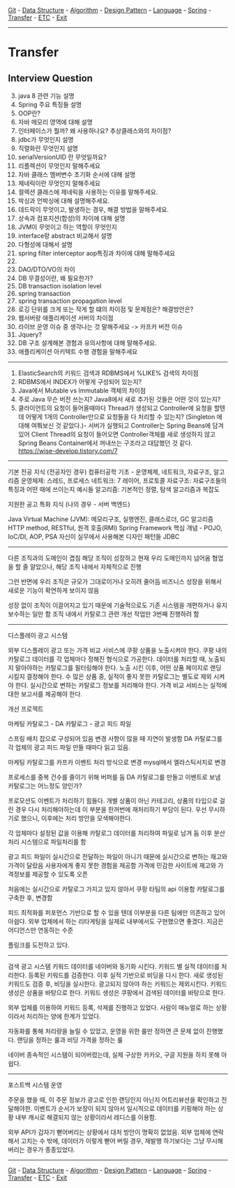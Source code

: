 [Git](../a__git/README.md) - [Data Structure](../b__data-structure/README.md) - [Algorithm](../c__algorithm/README.md) - [Design Pattern](../d__design-pattern/README.md) - [Language](../e__language/README.md) - [Spring](../f__spring/README.md) - [Transfer](../x__transfer/README.md) - [ETC](../z__etc/README.md)  - [Exit](../README.md)

---

# Transfer

## Interview Question
3. java 8 관련 기능 설명
4. Spring 주요 특징들 설명
5. OOP란?
6. 자바 메모리 영역에 대해 설명
7. 인터페이스가 뭘까? 왜 사용하나요? 추상클래스와의 차이점?
8. jdbc가 무엇인지 설명
9. 직렬화란 무엇인지 설명
10. serialVersionUID 란 무엇일까요?
11. 리플렉션이 무엇인지 말해주세요
12. 자바 클래스 멤버변수 초기화 순서에 대해 설명
13. 제네릭이란 무엇인지 말해주세요
14. 컬렉션 클래스에 제네릭을 사용하는 이유를 말해주세요.
15. 박싱과 언박싱에 대해 설명해주세요.
16. 데드락이 무엇이고, 발생하는 경우, 해결 방법을 말해주세요.
17. 상속과 컴포지션(합성)의 차이에 대해 설명
18. JVM이 무엇이고 하는 역할이 무엇인지
19. interface랑 abstract 비교해서 설명
20. 다형성에 대해서 설명
21. spring filter interceptor aop특징과 차이에 대해 말해주세요
22. 
23. DAO/DTO/VO의 차이
24. DB 무결성이란, 왜 필요한가?
25. DB transaction isolation level 
26. spring transaction
27. spring transaction propagation level
28. 로깅 단위를 크게 또는 작게 할 떄의 차이점 및 문제점은? 해결방안은?
29. 웹서버랑 애플리케이션 서버의 차이점
30. 라이브 운영 이슈 중 생각나는 것 말해주세요 -> 카프카 버전 이슈
31. Jquery?
32. DB 구조 설계해본 경험과 유의사항에 대해 말해주세요.
33. 애플리케이션 아키텍트 수행 경험을 말해주세요

---
1. ElasticSearch의 키워드 검색과 RDBMS에서 %LIKE% 검색의 차이점
2. RDBMS에서 INDEX가 어떻게 구성되어 있는지?
3. Java에서 Mutable vs Immutable 객체의 차이점
4. 주로 Java 무슨 버전 쓰는지? Java8에서 새로 추가된 것들은 어떤 것이 있는지?
5. 클라이언트의 요청이 들어올때마다 Thread가 생성되고 Controller에 요청을 할텐데 어떻게 1개의 Controller만으로 요청들을 다 처리할 수 있는지? (Singleton 에 대해 여쭤보신 것 같았다.)- 서버가 실행되고 Controller는 Spring Beans에 담겨있어 Client Thread의 요청이 들어오면 Controller객체를 새로 생성하지 않고 Spring Beans Container에서 꺼내쓰는 구조라고 대답했던 것 같다.
https://wise-develop.tistory.com/7
---
기본 전공 지식 (전공자인 경우)
컴퓨터공학 기초 - 운영체제, 네트워크, 자료구조, 알고리즘
운영체제: 스레드, 프로세스
네트워크: 7 레이어, 프로토콜
자료구조: 자료구조들의 특징과 어떤 때에 쓰이는지 예시들
알고리즘: 기본적인 정렬, 탐색 알고리즘과 복잡도


지원한 공고 특화 지식 (나의 경우 - 서버 백엔드)

Java Virtual Machine (JVM): 메모리구조, 실행엔진, 클래스로더, GC 알고리즘
HTTP method, RESTful, 원격 호출(RMI)
Spring Framework 핵심 개념 - POJO, IoC/DI, AOP, PSA
자신이 실무에서 사용해본 디자인 패턴들
JDBC

---

다른 조직과의 도메인이 겹침
해당 조직이 성장하고 현재 우리 도메인까지 넘어옴
협업을 할 줄 알았으나, 해당 조직 내에서 자체적으로 진행

그런 반면에 우리 조직은 규모가 그대로이거나 오히려 줄어듬
비즈니스 성장을 위해서 새로운 기능이 확연하게 보이지 않음

성장 없이 조직이 이끌어지고 있기 때문에
기술적으로도 기존 시스템을 개편하거나 유지보수하는 일만 함
조직 내에서 카탈로그 관련 개선 작업만 3번째 진행하려 함

---

디스플레이 광고 시스템

외부 디스플레이 광고 또는 가격 비교 서비스에 쿠팡 상품을 노출시켜야 한다.
쿠팡 내의 카탈로그 데이터를 각 업체마다 정해진 형식으로 가공한다. 
데이터를 처리할 때, 노출되지 말아야하는 카탈로그를 필터링해야 한다.
노출 시킨 이후, 어떤 상품 페이지로 랜딩 시킬지 결정해야 한다.
수 많은 상품 중, 실적이 좋지 못한 카탈로그는 별도로 제외 시켜야 한다.
실시간으로 변하는 카탈로그 정보를 처리해야 한다.
가격 비교 서비스는 실적에 대한 보고서를 제공해야 한다.

개선 프로젝트

마케팅 카탈로그 - DA 카탈로그 - 광고 피드 파일

스프링 배치 잡으로 구성되어 있음
변경 사항이 많을 때 지연이 발생함
DA 카탈로그를 각 업체의 광고 피드 파일 만들 때마다 읽고 있음.

마케팅 카탈로그를 카프카 이벤트 처리 방식으로 변경
mysql에서 엘라스틱서치로 변경

프로세스를 중복 건수를 줄이기 위해 버퍼를 둠
DA 카탈로그를 만들고 이벤트로 보냄
카탈로그는 어느정도 양인가?

프로모션도 이벤트가 처리하기 힘들다.
개별 상품이 아닌 카테고리, 상품의 타입으로 걸린 경우
다시 처리해야하는데 이 부분을 한꺼번에 재처리하기 부담이 된다.
우선 무시하기로 했으니, 이후에는 처리 방안을 모색해야한다.

각 업체마다 설정된 값을 이용해 카탈로그 데이터를 처리하여 파일로 남겨 둠
이후 분산처리 시스템으로 파일처리를 함

광고 피드 파일이 실시간으로 전달하는 파일이 아니기 때문에
실시간으로 변하는 재고와 가격이 달랐음
사용자에게 좋지 못한 경험을 제공함
가격에 민감한 사이트에 재고와 가격정보를 제공할 수 있도록 오픈

처음에는 실시간으로 카탈로그 가지고 있지 않아서 쿠팡 타팀의 api 이용함
카탈로그를 구축한 후, 변경함

피드 최적화를 퍼포먼스 기반으로 할 수 있을 텐데 이부분을 다른 팀에만 의존하고 있어 아쉽다.
외부 업체에서 하는 리타게팅을 실제로 내부에서도 구현했으면 좋겠다.
지금은 어디언스만 연동하는 수준

플링크를 도전하고 있다.

---

검색 광고 시스템
키워드 데이터를 네이버와 동기화 시킨다.
키워드 별 실적 데이터를 처리한다.
등록된 키워드를 검증한다. 이후 실적 기반으로 비딩을 다시 한다.
새로 생성된 키워드도 검증 후, 비딩을 실시한다.
광고되지 않아야 하는 키워드는 제외시킨다.
키워드 생성은 상품을 바탕으로 한다.
키워드 생성은 쿠팡에서 검색된 데이터를 바탕으로 한다.

외부 업체를 이용하여 키워드 등록, 삭제를 진행하고 있었다.
사람이 매뉴얼로 하는 상황이라서 처리하는 양에 한계가 있었다.

자동화를 통해 처리량을 늘릴 수 있었고, 운영을 위한 룰만 정하면 큰 문제 없이 진행했다.
랜딩을 정하는 룰과 비딩 가격을 정하는 룰

네이버 종속적인 시스템이 되어버렸는데,
실제 구상한 카카오, 구글 지원을 하지 못해 아쉽다.



---

포스트백 시스템 운영

주문을 했을 때, 이 주문 정보가 광고로 인한 랜딩인지 아닌지 어트리뷰션을 확인하고
전달해야한. 
이벤트가 순서가 보장이 되지 않아서 일시적으로 데이터를 키핑해야 하는 상황
내부 캐시로 해결되지 않는 상황이라서 레디스를 이용함. 

외부 API가 갑자기 뻗어버리는 상황에서 대처 방안이 명확히 없었음.
외부 업체에 연락해서 고치는 수 밖에, 
데이터가 이렇게 뻗어 버릴 경우, 재발행 하기보다는 그냥 무시해버리는 경우가 종종있었다.

---

[Git](../a__git/README.md) - [Data Structure](../b__data-structure/README.md) - [Algorithm](../c__algorithm/README.md) - [Design Pattern](../d__design-pattern/README.md) - [Language](../e__language/README.md) - [Spring](../f__spring/README.md) - [Transfer](../x__transfer/README.md) - [ETC](../z__etc/README.md)  - [Exit](../README.md)
